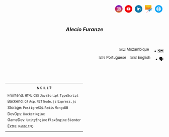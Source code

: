<div align="end">
    <a target="_blank" href="https://instagram.com/alec1o"    ><img width="24px" src="/instagram.png" alt="instagram" /></a>&nbsp;
    <a target="_blank" href="https://youtube.com/@alec1o"     ><img width="24px" src="/youtube.png" alt="youtube"     /></a>&nbsp;
    <a target="_blank" href="https://linkedin.com/in/alec1o/" ><img width="24px" src="/linkedin.png" alt="linkedin"   /></a>&nbsp;
    <a target="_blank" href="mailto://i@alecio.me"            ><img width="24px" src="/email.png" alt="email"         /></a>&nbsp;
    <a target="_blank" href="http://www.alecio.me/"           ><img width="24px" src="/website.png" alt="website"     /></a>&nbsp;
</div>

</br>

<h3 align="center"><i>Alecio Furanze</i></h3>

</br>

<div align="end">
    <p>
        <sup>🇲🇿 Mozambique</sup> &nbsp;&nbsp; • 🗺️
        </br>
        <sup>🇧🇷 Portuguese &nbsp;&nbsp; 🇺🇸 English</sup>  &nbsp;&nbsp; • 🗣️
    </p>
</div>

</br>
</br>

<table>
    <tr>
        <th>
            <sub><sup>S K I L L </sup></sub><sup><sub>S</sub></sup>
        </th>
    </tr>
    <tr>
        <td>
            <sup>Frontend: <code>HTML</code> <code>CSS</code> <code>JavaScript</code> <code>TypeScript</code></sup>
            </br>
            <sup>Backend: <code>C#</code> <code>Asp.NET</code> <code>Node.js</code> <code>Express.js</code></sup>
            </br>
            <sup>Storage: <code>PostigreSQL</code> <code>Redis</code> <code>MongoDB</code></sup>
            </br>
            <sup>DevOps: <code>Docker</code> <code>Nginx</code></sup>
            </br>
            <sup>GameDev: <code>UnityEngine</code> <code>FlaxEngine</code> <code>Blender</code></sup>
            </br>       
            <sup>Extra: <code>RabbitMQ</code></sup>
        </td>
    </tr>
</table>
